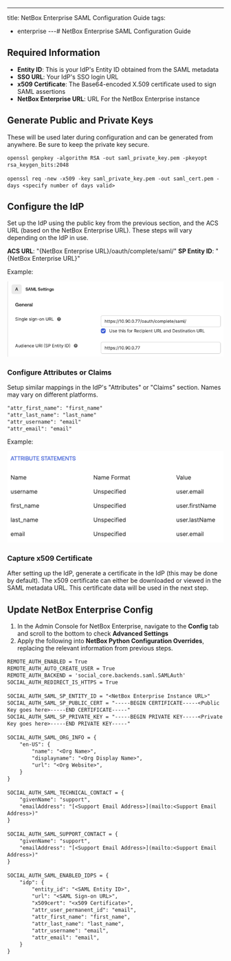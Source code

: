 ---
title: NetBox Enterprise SAML Configuration Guide
tags:
  - enterprise
---# NetBox Enterprise SAML Configuration Guide

## Required Information

- **Entity ID**: This is your IdP's Entity ID obtained from the SAML metadata
- **SSO URL**: Your IdP's SSO login URL
- **x509 Certificate**: The Base64-encoded X.509 certificate used to sign SAML assertions
- **NetBox Enterprise URL**: URL For the NetBox Enterprise instance

## Generate Public and Private Keys
These will be used later during configuration and can be generated from anywhere. Be sure to keep the private key secure.

``` shell
openssl genpkey -algorithm RSA -out saml_private_key.pem -pkeyopt rsa_keygen_bits:2048

openssl req -new -x509 -key saml_private_key.pem -out saml_cert.pem -days <specify number of days valid>
```

## Configure the IdP
Set up the IdP using the public key from the previous section, and the ACS URL (based on the NetBox Enterprise URL). These steps will vary depending on the IdP in use.

**ACS URL**: "{NetBox Enterprise URL}/oauth/complete/saml/"
**SP Entity ID**: "{NetBox Enterprise URL}"

Example:

![SAML Settings](../images/netbox-enterprise/SAML/netbox-enterprise-saml-idp.png)

### Configure Attributes or Claims
Setup similar mappings in the IdP's "Attributes" or "Claims" section. Names may vary on different platforms.

``` shell
"attr_first_name": "first_name"
"attr_last_name": "last_name"
"attr_username": "email"
"attr_email": "email"
```

Example:

![Attribute Settings](../images/netbox-enterprise/SAML/netbox-enterprise-saml-attributes.png)

### Capture x509 Certificate
After setting up the IdP, generate a certificate in the IdP (this may be done by default). The x509 certificate can either be downloaded or viewed in the SAML metadata URL. This certificate data will be used in the next step.

## Update NetBox Enterprise Config
1. In the Admin Console for NetBox Enterprise, navigate to the **Config** tab and scroll to the bottom to check **Advanced Settings**
2. Apply the following into **NetBox Python Configuration Overrides**, replacing the relevant information from previous steps.

``` shell
REMOTE_AUTH_ENABLED = True
REMOTE_AUTH_AUTO_CREATE_USER = True
REMOTE_AUTH_BACKEND = 'social_core.backends.saml.SAMLAuth'
SOCIAL_AUTH_REDIRECT_IS_HTTPS = True

SOCIAL_AUTH_SAML_SP_ENTITY_ID = "<NetBox Enterprise Instance URL>"
SOCIAL_AUTH_SAML_SP_PUBLIC_CERT = "-----BEGIN CERTIFICATE-----<Public Key goes here>-----END CERTIFICATE-----"
SOCIAL_AUTH_SAML_SP_PRIVATE_KEY = "-----BEGIN PRIVATE KEY-----<Private Key goes here>-----END PRIVATE KEY-----"

SOCIAL_AUTH_SAML_ORG_INFO = {
    "en-US": {
        "name": "<Org Name>",
        "displayname": "<Org Display Name>",
        "url": "<Org Website>",
    }
}

SOCIAL_AUTH_SAML_TECHNICAL_CONTACT = {
    "givenName": "support",
    "emailAddress": "[<Support Email Address>](mailto:<Support Email Address>)"
}

SOCIAL_AUTH_SAML_SUPPORT_CONTACT = {
    "givenName": "support",
    "emailAddress": "[<Support Email Address>](mailto:<Support Email Address>)"
}

SOCIAL_AUTH_SAML_ENABLED_IDPS = {
    "idp": {
        "entity_id": "<SAML Entity ID>",
        "url": "<SAML Sign-on URL>",
        "x509cert": "<x509 Certificate>",
        "attr_user_permanent_id": "email",
        "attr_first_name": "first_name",
        "attr_last_name": "last_name",
        "attr_username": "email",
        "attr_email": "email",
    }
}
```